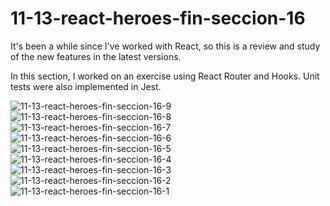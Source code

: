 # 11-13-react-heroes-fin-seccion-16

It's been a while since I've worked with React, so this is a review and study of the new features in the latest versions.

In this section, I worked on an exercise using React Router and Hooks. Unit tests were also implemented in Jest.


![11-13-react-heroes-fin-seccion-16-9](https://github.com/user-attachments/assets/88fdf3ff-1212-4423-8e72-52cceb84c539)
![11-13-react-heroes-fin-seccion-16-8](https://github.com/user-attachments/assets/aff9728c-8e4b-4a07-8a52-ad1c2680274e)
![11-13-react-heroes-fin-seccion-16-7](https://github.com/user-attachments/assets/a79511b7-fcfb-4304-bfd6-53ffa4e74393)
![11-13-react-heroes-fin-seccion-16-6](https://github.com/user-attachments/assets/ff1d25db-6227-4dc1-a249-4003f29e269c)
![11-13-react-heroes-fin-seccion-16-5](https://github.com/user-attachments/assets/d3991dc9-55fd-45bf-b8fd-6e512d001f6b)
![11-13-react-heroes-fin-seccion-16-4](https://github.com/user-attachments/assets/77bca312-446f-44d4-8340-b2b88cd1f5e0)
![11-13-react-heroes-fin-seccion-16-3](https://github.com/user-attachments/assets/c79a59e7-b1f3-4fb7-871d-6a551da92c20)
![11-13-react-heroes-fin-seccion-16-2](https://github.com/user-attachments/assets/43c3bbdf-d309-47c9-9518-d80bf99d07db)
![11-13-react-heroes-fin-seccion-16-1](https://github.com/user-attachments/assets/9c0d2747-dfb7-4f70-85bf-10f7e55135c9)
